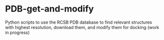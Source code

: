 # PDB-get-and-modify
Python scripts to use the RCSB PDB database to find relevant structures with highest resolution, download them, and modify them for docking (work in progress)
